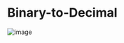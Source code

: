 # Binary-to-Decimal

![image](https://user-images.githubusercontent.com/86546157/147836190-dd99e4c7-de9d-496e-b234-f2d11c6d2ce6.png)
